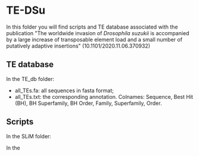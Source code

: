 # TE-DSu

In this folder you will find scripts and TE database associated with the publication "The worldwide invasion of *Drosophila suzukii* is accompanied by a large increase of transposable element load and a small number of putatively adaptive insertions" (10.1101/2020.11.06.370932)

## TE database

In the TE_db folder:

- all_TEs.fa: all sequences in fasta format;
- all_TEs.txt: the corresponding annotation.
Colnames: Sequence, Best Hit (BH), BH Superfamily, BH Order, Family, Superfamily, Order.

## Scripts

In the SLiM folder:

In the

